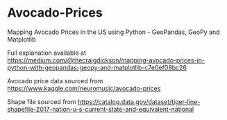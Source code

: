 # Avocado-Prices
Mapping Avocado Prices in the US using Python - GeoPandas, GeoPy and Matplotlib

Full explanation available at https://medium.com/@thecraigdickson/mapping-avocado-prices-in-python-with-geopandas-geopy-and-matplotlib-c7e0ef08bc26

Avocado price data sourced from https://www.kaggle.com/neuromusic/avocado-prices

Shape file sourced from https://catalog.data.gov/dataset/tiger-line-shapefile-2017-nation-u-s-current-state-and-equivalent-national
